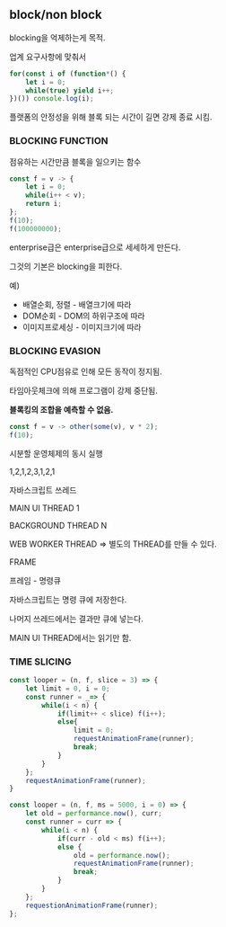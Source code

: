 ## block/non block



blocking을 억제하는게 목적.

업계 요구사항에 맞춰서 

  

```javascript
for(const i of (function*() {
    let i = 0;
    while(true) yield i++;
})()) console.log(i);
```

플랫폼의 안정성을 위해 블록 되는 시간이 길면 강제 종료 시킴.



### BLOCKING FUNCTION

점유하는 시간만큼 블록을 일으키는 함수

```javascript
const f = v -> {
    let i = 0;
    while(i++ < v);
	return i;
};
f(10);
f(100000000);
```



enterprise급은 enterprise급으로 세세하게 만든다.

그것의 기본은 blocking을 피한다.



예) 

- 배열순회, 정렬 - 배열크기에 따라
- DOM순회 - DOM의 하위구조에 따라
- 이미지프로세싱 - 이미지크기에 따라



### BLOCKING EVASION

독점적인 CPU점유로 인해 모든 동작이 정지됨.

타임아웃체크에 의해 프로그램이 강제 중단됨.

**블록킹의 조합을 예측할 수 없음.**



```javascript
const f = v -> other(some(v), v * 2);
f(10);
```



시분할 운영체제의 동시 실행

1,2,1,2,3,1,2,1



자바스크립트 쓰레드

MAIN UI THREAD 1 

BACKGROUND THREAD N

WEB WORKER THREAD => 별도의 THREAD를 만들 수 있다.



FRAME

프레임 - 명령큐

자바스크립트는 명령 큐에 저장한다.

나머지 쓰레드에서는 결과만 큐에 넣는다. 



MAIN UI THREAD에서는 읽기만 함.



### TIME SLICING

```javascript
const looper = (n, f, slice = 3) => {
    let limit = 0, i = 0;
    const runner = _=> {
        while(i < n) {
            if(limit++ < slice) f(i++);
            else{
                limit = 0;
                requestAnimationFrame(runner);
                break;
            }
        }
    };
    requestAnimationFrame(runner);
}
```

```javascript
const looper = (n, f, ms = 5000, i = 0) => {
    let old = performance.now(), curr;
    const runner = curr => {
        while(i < n) {
			if(curr - old < ms) f(i++);
            else {
                old = performance.now();
                requestAnimationFrame(runner);
                break;
            }
        }
    };
    requestionAnimationFrame(runner);
};
```



